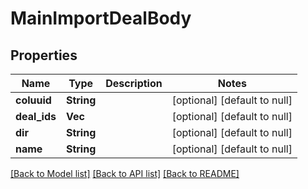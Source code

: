 # MainImportDealBody

## Properties
Name | Type | Description | Notes
------------ | ------------- | ------------- | -------------
**coluuid** | **String** |  | [optional] [default to null]
**deal_ids** | **Vec<i32>** |  | [optional] [default to null]
**dir** | **String** |  | [optional] [default to null]
**name** | **String** |  | [optional] [default to null]

[[Back to Model list]](../README.md#documentation-for-models) [[Back to API list]](../README.md#documentation-for-api-endpoints) [[Back to README]](../README.md)


